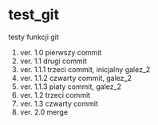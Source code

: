 # test_git
testy funkcji git

1. ver. 1.0 pierwszy commit
2. ver. 1.1 drugi commit
3. ver. 1.1.1 trzeci commit, inicjalny galez_2
4. ver. 1.1.2 czwarty commit, galez_2
5. ver. 1.1.3 piaty commit, galez_2
6. ver. 1.2 trzeci commit
7. ver. 1.3 czwarty commit
8. ver. 2.0 merge
